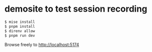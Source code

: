 # demosite to test session recording

```sh
$ mise install
$ pnpm install
$ direnv allow
$ pnpm run dev
```

Browse freely to <http://localhost:5174>
